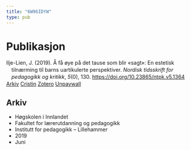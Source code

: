 ```yaml
---
title: "6W96IDYW"
type: pub
---
```

<h1>Publikasjon</h1>
<article id="csl-bib-container-6W96IDYW" class="csl-bib-container">
  <div class="csl-bib-body" style="line-height: 1.35; padding-left: 1em; text-indent:-1em;">
  <div class="csl-entry">Ilje-Lien, J. (2019). &#xC5; f&#xE5; &#xF8;ye p&#xE5; det tause som blir &#xAB;sagt&#xBB;: En estetisk tiln&#xE6;rming til barns uartikulerte perspektiver. <i>Nordisk tidsskrift for pedagogikk og kritikk</i>, <i>5</i>(0), 130. <a href="https://doi.org/10.23865/ntpk.v5.1364">https://doi.org/10.23865/ntpk.v5.1364</a></div>
</div>
  <div class="csl-bib-buttons">
    <a href="#taxonomy-article-6W96IDYW" class="csl-bib-button">Arkiv</a>
    <a href alt="Cristin URL" class="csl-bib-button">Cristin</a>
    <a href alt="Zotero URL" class="csl-bib-button">Zotero</a>
    <a href="https://pedagogikkogkritikk.no/index.php/ntpk/article/download/1364/3318" class="csl-bib-button">Unpaywall</a>
  </div>
  <div id="csl-bib-meta-container-6W96IDYW"></div>
</article>
<div id="csl-bib-meta-6W96IDYW" class="csl-bib-meta">
  <article id="taxonomy-article-6W96IDYW" class="taxonomy-article">
    <h1>Arkiv</h1>
    <ul>
      <li>Høgskolen i Innlandet</li>
      <li>Fakultet for lærerutdanning og pedagogikk</li>
      <li>Institutt for pedagogikk – Lillehammer</li>
      <li>2019</li>
      <li>Juni</li>
    </ul>
  </article>
</div>
